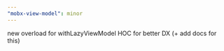 ```yaml
---
"mobx-view-model": minor
---
```


new overload for withLazyViewModel HOC for better DX (+ add docs for this)
